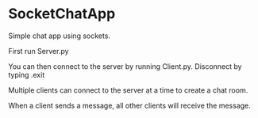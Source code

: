 # SocketChatApp

Simple chat app using sockets.

First run Server.py

You can then connect to the server by running Client.py. Disconnect by typing .exit

Multiple clients can connect to the server at a time to create a chat room.

When a client sends a message, all other clients will receive the message.
